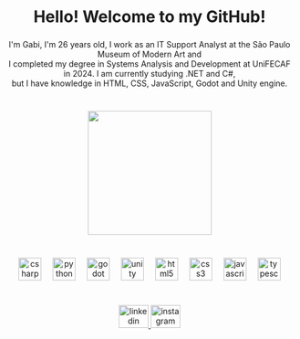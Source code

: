 <h1 align="center">Hello! Welcome to my GitHub!</h1>

###

<p align="center">I'm Gabi, I'm 26 years old, I work as an IT Support Analyst at the São Paulo Museum of Modern Art and<br>I completed my degree in Systems Analysis and Development at UniFECAF in 2024. I am currently studying .NET and C#,<br>but I have knowledge in HTML, CSS, JavaScript, Godot and Unity engine.</p>

###

<br clear="both">

<div align="center">
  <img height="217" src="https://64.media.tumblr.com/f5596f9e97b8041b7d454fccaf4d1e28/112d569ec1e793db-3d/s540x810/68c898eb05a681a52ae95cefd3c9096d535e2096.gifv"  />
</div>

###

<br clear="both">

<div align="center">
  <img src="https://cdn.jsdelivr.net/gh/devicons/devicon/icons/csharp/csharp-original.svg" height="40" alt="csharp logo"  />
  <img width="12" />
  <img src="https://cdn.jsdelivr.net/gh/devicons/devicon/icons/python/python-original.svg" height="40" alt="python logo"  />
  <img width="12" />
  <img src="https://cdn.jsdelivr.net/gh/devicons/devicon/icons/godot/godot-original.svg" height="40" alt="godot logo"  />
  <img width="12" />
  <img src="https://cdn.jsdelivr.net/gh/devicons/devicon/icons/unity/unity-original.svg" height="40" alt="unity logo"  />
  <img width="12" />
  <img src="https://cdn.jsdelivr.net/gh/devicons/devicon/icons/html5/html5-original.svg" height="40" alt="html5 logo"  />
  <img width="12" />
  <img src="https://cdn.jsdelivr.net/gh/devicons/devicon/icons/css3/css3-original.svg" height="40" alt="css3 logo"  />
  <img width="12" />
  <img src="https://cdn.jsdelivr.net/gh/devicons/devicon/icons/javascript/javascript-original.svg" height="40" alt="javascript logo"  />
  <img width="12" />
  <img src="https://cdn.jsdelivr.net/gh/devicons/devicon/icons/typescript/typescript-original.svg" height="40" alt="typescript logo"  />
</div>

###

<br clear="both">

<div align="center">
  <a href="https://www.linkedin.com/in/gabriella-parente-shibata-0a3556148/" target="_blank">
    <img src="https://raw.githubusercontent.com/maurodesouza/profile-readme-generator/master/src/assets/icons/social/linkedin/default.svg" width="52" height="40" alt="linkedin logo"  />
  </a>
  <a href="https://www.instagram.com/gapashi/" target="_blank">
    <img src="https://raw.githubusercontent.com/maurodesouza/profile-readme-generator/master/src/assets/icons/social/instagram/default.svg" width="52" height="40" alt="instagram logo"  />
  </a>
</div>

